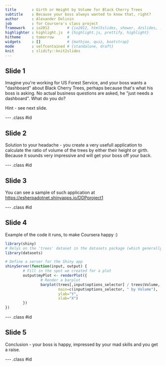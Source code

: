 ```yaml
---
title       : Girth or Height by Volume for Black Cherry Trees
subtitle    : Because your boss always wanted to know that, right?
author      : Alexander Dolinin
job         : for Coursera's class project
framework   : io2012        # {io2012, html5slides, shower, dzslides, ...}
highlighter : highlight.js  # {highlight.js, prettify, highlight}
hitheme     : tomorrow      # 
widgets     : []            # {mathjax, quiz, bootstrap}
mode        : selfcontained # {standalone, draft}
knit        : slidify::knit2slides
---
```



## Slide 1

Imagine you're working for US Forest Service, and your boss wants a "dashboard" about Black Cherry Trees, perhaps because that's what his boss is asking. No actual business questions are asked, he "just needs a dashboard". What do you do?

Hint - see next slide.

--- .class #id 


## Slide 2

Solution to your headache - you create a very usefull application to calculate the ratio of volume of the trees by either their height or girth. Because it sounds very impressive and will get your boss off your back.

--- .class #id 


## Slide 3

You can see a sample of such application at https://esherpadotnet.shinyapps.io/DDPproject1 

--- .class #id 


## Slide 4

Example of the code it runs, to make Coursera happy :)

```r
library(shiny)
# Relys on the 'trees' dataset in the datasets package (which generally comes preloaded).
library(datasets)

# Define a server for the Shiny app
shinyServer(function(input, output) {       
        # Fill in the spot we created for a plot
        output$myPlot <- renderPlot({              
                # Render a barplot
                barplot(trees[,input$options_selector] / trees$Volume, #dataset and calcualtions here 
                        main=c(input$options_selector, " by Volume"),
                        ylab="Y",
                        xlab="X")
        })
})
```

--- .class #id 


## Slide 5

Conclusion - your boss is happy, impressed by your mad skills and you get a raise.

--- .class #id
